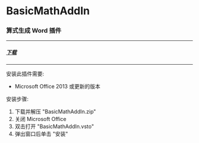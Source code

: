﻿# BasicMathAddIn
### 算式生成 Word 插件
-----
##### [下载](https://github.com/Why7090/BasicMathAddIn/releases/latest)

-----
安装此插件需要:
+ Microsoft Office 2013 或更新的版本

安装步骤:
1. 下载并解压 "BasicMathAddIn.zip"
1. 关闭 Microsoft Office
1. 双击打开 "BasicMathAddIn.vsto"
1. 弹出窗口后单击 "安装"